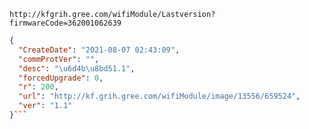 `http://kfgrih.gree.com/wifiModule/Lastversion?firmwareCode=362001062639`

```json
{
  "CreateDate": "2021-08-07 02:43:09",
  "commProtVer": "",
  "desc": "\u6d4b\u8bd51.1",
  "forcedUpgrade": 0,
  "r": 200,
  "url": "http://kf.grih.gree.com/wifiModule/image/13556/659524",
  "ver": "1.1"
}```